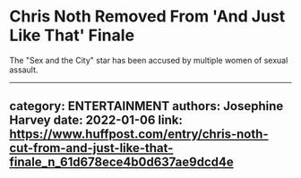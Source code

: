 # Chris Noth Removed From 'And Just Like That' Finale

The "Sex and the City" star has been accused by multiple women of sexual assault.

---
category: ENTERTAINMENT
authors: Josephine Harvey
date: 2022-01-06
link: https://www.huffpost.com/entry/chris-noth-cut-from-and-just-like-that-finale_n_61d678ece4b0d637ae9dcd4e
---
